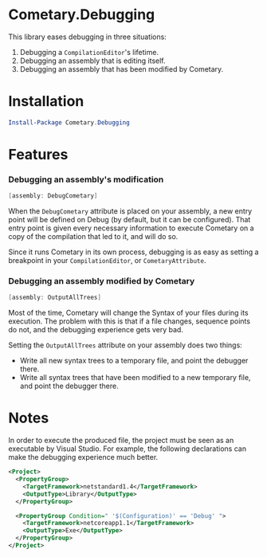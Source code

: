 ﻿Cometary.Debugging
==================

This library eases debugging in three situations:
 1. Debugging a `CompilationEditor`'s lifetime.
 2. Debugging an assembly that is editing itself.
 3. Debugging an assembly that has been modified by Cometary.

# Installation
```powershell
Install-Package Cometary.Debugging
```

# Features

### Debugging an assembly's modification
```csharp
[assembly: DebugCometary]
```

When the `DebugCometary` attribute is placed on your assembly, a new entry point will be defined on Debug (by default, but it can be configured). That entry point is given every necessary information to execute Cometary on a copy of the compilation that led to it, and will do so.

Since it runs Cometary in its own process, debugging is as easy as setting a breakpoint in your `CompilationEditor`, or `CometaryAttribute`.

### Debugging an assembly modified by Cometary
```csharp
[assembly: OutputAllTrees]
```

Most of the time, Cometary will change the Syntax of your files during its execution. The problem with this is that if a file changes, sequence points do not, and the debugging experience gets very bad.

Setting the `OutputAllTrees` attribute on your assembly does two things:
- Write all new syntax trees to a temporary file, and point the debugger there.
- Write all syntax trees that have been modified to a new temporary file, and point the debugger there.

# Notes
In order to execute the produced file, the project must be seen as an executable by Visual Studio. For example, the following declarations can make the debugging experience much better.

```xml
<Project>
  <PropertyGroup>
    <TargetFramework>netstandard1.4</TargetFramework>
    <OutputType>Library</OutputType>
  </PropertyGroup>

  <PropertyGroup Condition=" '$(Configuration)' == 'Debug' ">
    <TargetFramework>netcoreapp1.1</TargetFramework>
    <OutputType>Exe</OutputType>
  </PropertyGroup>
</Project>
```